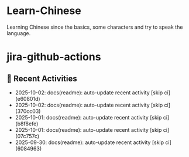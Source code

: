 # Learn-Chinese
Learning Chinese since the basics, some characters and try to speak the language.

# jira-github-actions
## 📌 Recent Activities
<!--START_SECTION:activity-->
- 2025-10-02: docs(readme): auto-update recent activity [skip ci] (e60801d)
- 2025-10-02: docs(readme): auto-update recent activity [skip ci] (370cc03)
- 2025-10-01: docs(readme): auto-update recent activity [skip ci] (b8f8efe)
- 2025-10-01: docs(readme): auto-update recent activity [skip ci] (07c757c)
- 2025-09-30: docs(readme): auto-update recent activity [skip ci] (6084963)
<!--END_SECTION:activity-->
